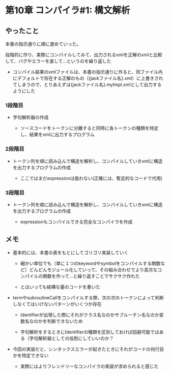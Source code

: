 # 第10章 コンパイラ#1: 構文解析

## やったこと

本書の指示通りに順に進めていった。

段階的に作り、実際にコンパイルしてみて、出力されるxmlを正解のxmlと比較して、バグやエラーを直して…というのを繰り返した

* コンパイル結果のxmlファイルは、本書の指示通りに作ると、同ファイル内にデフォルトで存在する正解のもの（{jackファイル名}.xml）に上書きされてしまうので、とりあえずは{jackファイル名}.myImpl.xmlとして出力するようにした

### 1段階目

* 字句解析器の作成
    
    * ソースコードをトークンに分離すると同時に各トークンの種類を特定し、結果をxmlに出力するプログラム

### 2段階目

* トークン列を順に読み込んで構造を解析し、コンパイルしていきxmlに構造を出力するプログラムの作成

    * ここではまだexpressionは扱わない(正確には、暫定的なコードで代用)

### 3段階目

* トークン列を順に読み込んで構造を解析し、コンパイルしていきxmlに構造を出力するプログラムの作成

    * expressionもコンパイルできる完全なコンパイラを作成

## メモ

* 基本的には、本書の表をもとにしてゴリゴリ実装していく

    * 細かい単位でも（単に１つのkeywordやsymbolをコンパイルする関数など）どんどんモジュール化していって、その組み合わせでより高次なコンパイルの関数を作って…と繰り返すことでサクサク作れた
    
    * とはいっても結構な量のコードを書いた

* termやsubroutineCallをコンパイルする際、次の次のトークンによって判断しなくてはいけないパターンがいくつか存在

    * Identifierが出現した際にそれがクラス名なのかサブルーチン名なのか変数名なのかを判断できないため

    * 字句解析をするときにIdentifierの種類を区別しておけば回避可能ではある（字句解析器としての役割にしていいのか？

* 今回の実装だと、シンタックスエラーが起きたときにそれがコードの何行目かを特定できない

    * 実際にはよりフレンドリーなコンパイラの実装が求められると感じた